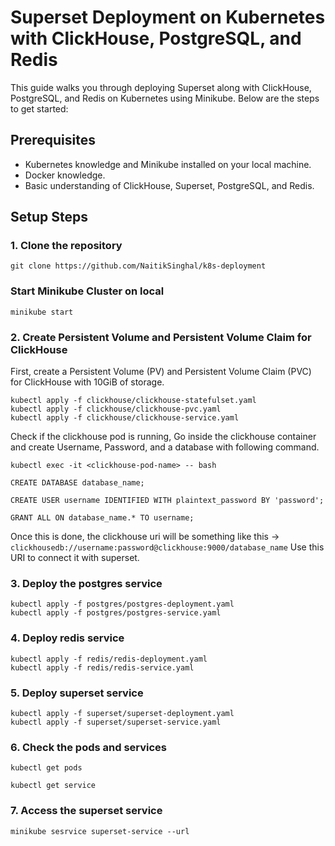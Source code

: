 # Superset Deployment on Kubernetes with ClickHouse, PostgreSQL, and Redis

This guide walks you through deploying Superset along with ClickHouse, PostgreSQL, and Redis on Kubernetes using Minikube. Below are the steps to get started:

## Prerequisites

- Kubernetes knowledge and Minikube installed on your local machine.
- Docker knowledge.
- Basic understanding of ClickHouse, Superset, PostgreSQL, and Redis.

## Setup Steps

### 1. Clone the repository

```
git clone https://github.com/NaitikSinghal/k8s-deployment
```

### Start Minikube Cluster on local

```
minikube start
```

### 2. Create Persistent Volume and Persistent Volume Claim for ClickHouse

First, create a Persistent Volume (PV) and Persistent Volume Claim (PVC) for ClickHouse with 10GiB of storage.

```
kubectl apply -f clickhouse/clickhouse-statefulset.yaml
kubectl apply -f clickhouse/clickhouse-pvc.yaml
kubectl apply -f clickhouse/clickhouse-service.yaml

```
Check if the clickhouse pod is running, Go inside the clickhouse container and create Username, Password, and a database with following command.

```
kubectl exec -it <clickhouse-pod-name> -- bash
```

```
CREATE DATABASE database_name;
```
```
CREATE USER username IDENTIFIED WITH plaintext_password BY 'password';
```

```
GRANT ALL ON database_name.* TO username;
```
Once this is done, the clickhouse uri will be something like this -> ```clickhousedb://username:password@clickhouse:9000/database_name```
Use this URI to connect it with superset.
### 3. Deploy the postgres service 

```
kubectl apply -f postgres/postgres-deployment.yaml
kubectl apply -f postgres/postgres-service.yaml
```

### 4. Deploy redis service

```
kubectl apply -f redis/redis-deployment.yaml
kubectl apply -f redis/redis-service.yaml
```

### 5. Deploy superset service

```
kubectl apply -f superset/superset-deployment.yaml
kubectl apply -f superset/superset-service.yaml

```
### 6. Check the pods and services 

```
kubectl get pods
```
```
kubectl get service
```

### 7. Access the superset service

```
minikube sesrvice superset-service --url
```
